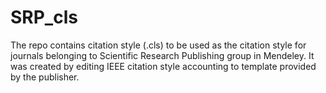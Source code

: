 # SRP_cls
The repo contains citation style (.cls) to be used as the citation style for journals belonging to Scientific Research Publishing group in Mendeley. It was created by editing IEEE citation style accounting to template provided by the publisher.
